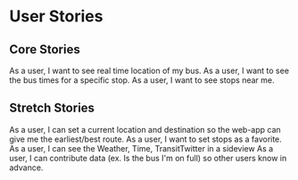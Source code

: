 # User Stories

## Core Stories

As a user, I want to see real time location of my bus.
As a user, I want to see the bus times for a specific stop.
As a user, I want to see stops near me.

## Stretch Stories
As a user, I can set a current location and destination so the web-app can give me the earliest/best route.
As a user, I want to set stops as a favorite.
As a user, I can see the Weather, Time, TransitTwitter in a sideview
As a user, I can contribute data (ex. Is the bus I'm on full) so other users know in advance.